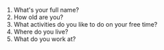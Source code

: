 1.	What's your full name?
2.	How old are you?
3.	What activities do you like to do on your free time?
4.	Where do you live?
5.	What do you work at?
